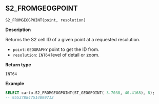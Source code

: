 ## S2_FROMGEOGPOINT

```sql:signature
S2_FROMGEOGPOINT(point, resolution)
```

**Description**

Returns the S2 cell ID of a given point at a requested resolution.

* `point`: `GEOGRAPHY` point to get the ID from.
* `resolution`: `INT64` level of detail or zoom.

**Return type**

`INT64`

**Example**

```sql
SELECT carto.S2_FROMGEOGPOINT(ST_GEOGPOINT(-3.7038, 40.4168), 8);
-- 955378847514099712
```
